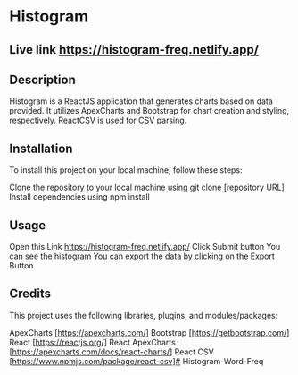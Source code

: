 # Histogram
## Live link https://histogram-freq.netlify.app/
## Description
Histogram is a ReactJS application that generates charts based on data provided. It utilizes ApexCharts and Bootstrap for chart creation and styling, respectively. ReactCSV is used for CSV parsing.

## Installation
To install this project on your local machine, follow these steps:

Clone the repository to your local machine using git clone [repository URL]
Install dependencies using npm install
## Usage
Open this Link https://histogram-freq.netlify.app/
Click Submit button
You can see the histogram
You can export the data by clicking on the Export Button
## Credits
This project uses the following libraries, plugins, and modules/packages:

ApexCharts [https://apexcharts.com/]
Bootstrap [https://getbootstrap.com/]
React [https://reactjs.org/]
React ApexCharts [https://apexcharts.com/docs/react-charts/]
React CSV [https://www.npmjs.com/package/react-csv]# Histogram-Word-Freq
